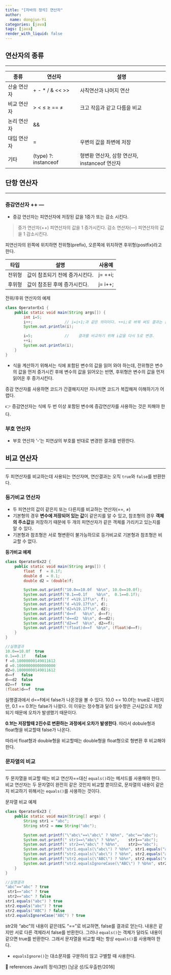 ```yaml
---
title: "[자바의 정석] 연산자"
author:
  name: dongjun-Yi
categories: [java]
tags: [java]
render_with_liquid: false
---
```

## 연산자의 종류

---

| 종류 | 연산자 | 설명 |
| --- | --- | --- |
| 산술 연산자 | + - * / & << >> | 사칙연산과 나머지 연산 |
| 비교 연산자 | > < ≤ ≥ == ≠ | 크고 작음과 같고 다름을 비교 |
| 논리 연산자 | && || ! & | ^ ~ | 그리고와 또는으로 조건을 연결 |
| 대입 연산자 | = | 우변의 값을 좌변에 저장 |
| 기타 | (type) ?: instanceof  | 형변환 연산자, 삼항 연산자, instanceof 연산자 |

## 단항 연산자

---

### 증감연산자 ++ —

- 증감 연산자는 피연산자에 저장된 값을 1증가 또는 감소 시킨다.

> 증가 연산자(++) 피연산자의 값을 1 증가시킨다.
감소 연산자(—) 피연산자의 값을 1 감소시킨다.
> 

피연산자의 왼쪽에 위치하면 전위형(prefix), 오른쪽에 위치하면 후위형(postfix)라고 한다.

| 타입 | 설명 | 사용예 |
| --- | --- | --- |
| 전위형 | 값이 참조되기 전에 증가시킨다. | j= ++i; |
| 후위형 | 값이 참조된 후에 증가시킨다. | j= i++; |

전위/후위 연산자의 예제

```java
class OperatorEx1 {
	public static void main(String args[]) {
		int i=5;
		i++;		      // i=i+1;과 같은 의미이다. ++i;로 바꿔 써도 결과는 같다. 
		System.out.println(i);

		i=5;		      //	결과를 비교하기 위해 i값을 다시 5로 변경.
		++i;
		System.out.println(i);
	}
}
```

- 식을 계산하기 위해서는 식에 포함된 변수의 값을 읽어 와야 하는데, 전위형은 변수의 값을 먼저 증가시킨 후에 변수의 값을 읽어오는 반면, 후위형은 변수의 값을 먼저 읽어온 후 증가시킨다.

증감 연산자를 사용하면 코드가 간결해지지만 지나치면 코드가 복잡해져 이해하기가 어렵다.

<aside>
👉 증감연산자는 식에 두 번 이상 포함된 변수에 증감연산자를 사용하는 것은 피해야 한다.

</aside>

### 부호 연산자

- 부호 연산자 ‘-’는 피연삱의 부호를 반대로 변경한 결과를 반환한다.

## 비교 연산자

---

두 피연산자를 비교하는데 사용되는 연산자며, 연산결과는 오직 `true`와 `false`를 반환한다.

### 등가비교 연산자

- 두 피연산의 값이 같은지 또는 다른지를 비교하는 연산자(==, ≠)
- 기본형의 경우 **변수에 저장되어 있는 값**이 같은지를 알 수 있고, 참조형의 경우 **객체의 주소값**을 저장하기 때문에 두 개의 피연산자가 같은 객체를 가리키고 있는지를 알 수 있다.
- 기본형과 참조형은 서로 형변환이 불가능하므로 등가비교로 기본형과 참조형은 비교할 수 없다.

**등가비교 예제**

```java
class OperatorEx22 {
	public static void main(String args[]) { 
		float  f  = 0.1f;
		double d  = 0.1;
		double d2 = (double)f;

		System.out.printf("10.0==10.0f  %b\n", 10.0==10.0f);
		System.out.printf("0.1==0.1f    %b\n",  0.1==0.1f);
		System.out.printf("f =%19.17f\n", f);
		System.out.printf("d =%19.17f\n", d);
		System.out.printf("d2=%19.17f\n", d2);
		System.out.printf("d==f   %b\n", d==f);
		System.out.printf("d==d2  %b\n", d==d2);
		System.out.printf("d2==f  %b\n", d2==f);
		System.out.printf("(float)d==f  %b\n", (float)d==f);
	}
}
```

```java
//실행결과
10.0==10.0f  true
0.1==0.1f    false
f =0.10000000149011612
d =0.10000000000000000
d2=0.10000000149011612
d==f   false
d==d2  false
d2==f  true
(float)d==f  true
```

실행결과에서 d==f에서 false가 나온것을 볼 수 있다. 10.0 == 10.0f는 true로 나왔지만, 0.1 == 0.1f는 false가 나왔다. 이 이유는 정수형과 달리 실수향은 근사값으로 저장되기 때문에 오차가 발생했기 때문이다.

**0.1f는 저장할때 2진수로 변환하는 과정에서 오차가 발생한다**. 따라서 dobule형과 float형을 비교할때 false가 나온다.

따라서 float형과 double형을 비교할때는 double형을 float형으로 형변환 후 비교해야 한다.

### 문자열의 비교

---

두 문자열을 비교할 때는 비교 연산자==대신 `equals()`라는 메서드를 사용해야 한다. 비교 연산자는 두 문자열이 완전히 같은 것인지 비교할 뿐이므로, 문자열의 내용이 같은지 비교하기 위해서는 `equals()`를 사용하는 것이다.

문자열 비교 예제

```java
class OperatorEx23 {
	public static void main(String[] args) {
		String str1 = "abc";
		String str2 = new String("abc");

		System.out.printf("\"abc\"==\"abc\" ? %b%n", "abc"=="abc");
		System.out.printf(" str1==\"abc\" ? %b%n",    str1=="abc");
		System.out.printf(" str2==\"abc\" ? %b%n",    str2=="abc");
		System.out.printf("str1.equals(\"abc\") ? %b%n", str1.equals("abc"));
		System.out.printf("str2.equals(\"abc\") ? %b%n", str2.equals("abc"));
		System.out.printf("str2.equals(\"ABC\") ? %b%n", str2.equals("ABC"));
		System.out.printf("str2.equalsIgnoreCase(\"ABC\") ? %b%n", str2.equalsIgnoreCase("ABC"));
	}
}
```

```java
//실행결과
"abc"=="abc" ? true
 str1=="abc" ? true
 str2=="abc" ? false
str1.equals("abc") ? true
str2.equals("abc") ? true
str2.equals("ABC") ? false
str2.equalsIgnoreCase("ABC") ? true
```

str2와 “abc”의 내용이 같은데도 “==”로 비교하면, false를 결과로 얻는다. 내용은 같지만 서로 다른 객체라서 false를 반환한다. 그러나 `equals()`는 객체가 달라도 내용이 같으면 true를 반환한다. 그래서 문자열을 비교할 때는 항상 `equals()`를 사용해야 한다.

- `equalsIgnore()`는 대소문자를 구분하리 않고 구별할 때 사용한다.

<aside>
📖 references Java의 정석(3판) [남궁 성/도우출판/2016]

</aside>